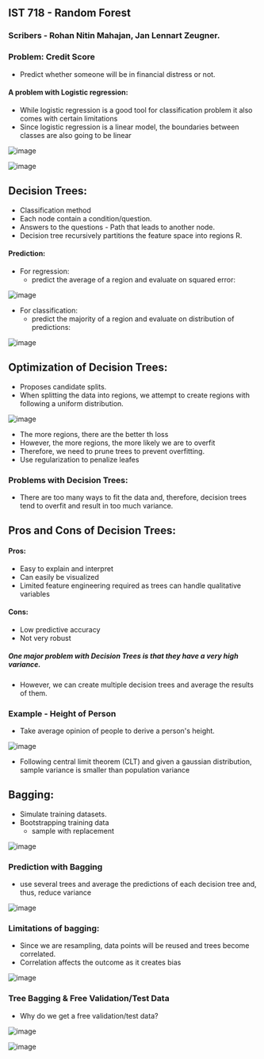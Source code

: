 
## IST 718 - Random Forest 

### Scribers -  Rohan Nitin Mahajan, Jan Lennart Zeugner.


### Problem: Credit Score

- Predict whether someone will be in financial distress or not.


#### A problem with Logistic regression:
- While logistic regression is a good tool for classification problem it also comes with certain limitations 
- Since logistic regression is a linear model, the boundaries between classes are also going to be linear

![image](image/RF1.png)

![image](image/RF2.png)

## Decision Trees:

- Classification method
- Each node contain a condition/question.
- Answers to the questions - Path that leads to another node.
- Decision tree recursively partitions the feature space into regions R.


#### Prediction:
- For regression:
     - predict the average of a region and evaluate on squared error: 



![image](image/RF3.png)



- For classification:
    - predict the majority of a region and evaluate on distribution of predictions:  

![image](image/RF4.png)

## Optimization of Decision Trees:
- Proposes candidate splits.
- When splitting the data into regions, we attempt to create regions with following a uniform distribution.

![image](image/RF5.png)

- The more regions, there are the better th loss
- However, the more regions, the more likely we are to overfit
- Therefore, we need to prune trees to prevent overfitting.
- Use regularization to penalize leafes

### Problems with Decision Trees:
- There are too many ways to fit the data and, therefore, decision trees tend to overfit and result in too much variance.

## Pros and Cons of Decision Trees:

#### Pros:
- Easy to explain and interpret
- Can easily be visualized
- Limited feature engineering required as trees can handle qualitative variables

#### Cons:
- Low predictive accuracy 
- Not very robust



##### One major problem with Decision Trees is that they have a very high variance.
- However, we can create multiple decision trees and average the results of them.

### Example - Height of Person
- Take average opinion of people to derive a person's height.


![image](image/RF6.png)

- Following central limit theorem (CLT) and given a gaussian distribution, sample variance is smaller than population variance


## Bagging:
- Simulate training datasets. 
- Bootstrapping training data
    - sample with replacement

![image](image/RF7.png)

### Prediction with Bagging
- use several trees and average the predictions of each decision tree and, thus, reduce variance


![image](image/RF8.png)

### Limitations of bagging:  
- Since we are resampling, data points will be reused and trees become correlated. 
- Correlation affects the outcome as it creates bias

![image](image/RF9.png)

### Tree Bagging & Free Validation/Test Data
- Why do we get a free validation/test data?

![image](image/RF10.png)

![image](image/RF11.png)
    
    

